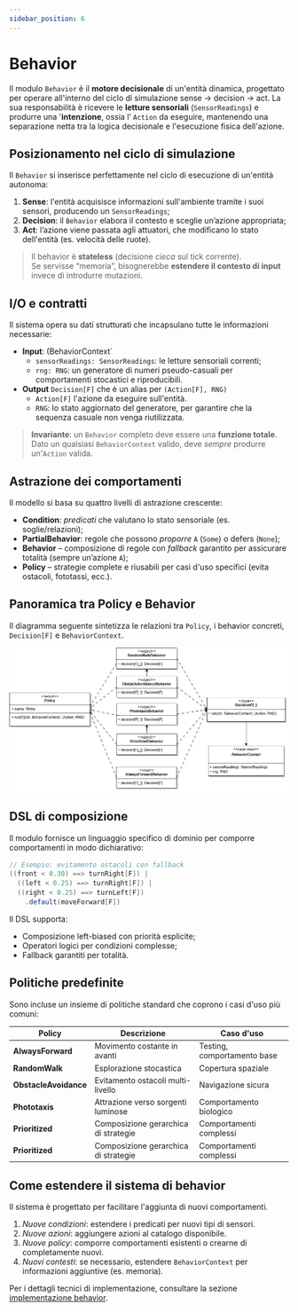 ```yaml
---
sidebar_position: 6
---
```


# Behavior

Il modulo `Behavior` è il **motore decisionale**  di un'entità dinamica, progettato per operare all'interno del ciclo di
simulazione sense → decision → act.
La sua responsabilità è ricevere le  **letture sensoriali** (`SensorReadings`) e produrre una '**intenzione**, ossia l’
`Action` da eseguire, mantenendo una separazione netta tra la logica decisionale e l'esecuzione fisica dell'azione.

## Posizionamento nel ciclo di simulazione

Il `Behavior` si inserisce perfettamente nel ciclo di esecuzione di un'entità autonoma:

1. **Sense**: l'entità acquisisce informazioni sull'ambiente tramite i suoi sensori, producendo un `SensorReadings`;
2. **Decision**: il `Behavior` elabora il contesto e sceglie un’azione appropriata;
3. **Act**: l’azione viene passata agli attuatori, che modificano lo stato dell'entità (es. velocità delle ruote).

> Il behavior è **stateless** (decisione _cieca_ sul tick corrente).  
> Se servisse “memoria”, bisognerebbe **estendere il contesto di input**  invece di introdurre mutazioni.

## I/O e contratti

Il sistema opera su dati strutturati che incapsulano tutte le informazioni necessarie:

- **Input**: (BehaviorContext`
    * `sensorReadings: SensorReadings`: le letture sensoriali correnti;
    * `rng: RNG`: un generatore di numeri pseudo-casuali per comportamenti stocastici e riproducibili.
- **Output** `Decision[F]` che è un alias per `(Action[F], RNG)`
    * `Action[F]` l'azione da eseguire sull'entità.
    * `RNG`: lo stato aggiornato del generatore, per garantire che la sequenza casuale non venga riutilizzata.

> **Invariante**: un `Behavior` completo deve essere una **funzione totale**. Dato un qualsiasi `BehaviorContext`
> valido, deve *sempre* produrre un'`Action` valida.

## Astrazione dei comportamenti

Il modello si basa su quattro livelli di astrazione crescente:

- **Condition**: _predicati_ che valutano lo stato sensoriale (es. soglie/relazioni);
- **PartialBehavior**: regole che possono _proporre_ `A` (`Some`) o defers (`None`);
- **Behavior** – composizione di regole con  _fallback_ garantito per assicurare totalità (sempre un’azione `A`);
- **Policy** – strategie complete e riusabili per casi d'uso specifici (evita ostacoli, fototassi, ecc.).

## Panoramica tra Policy e Behavior

Il diagramma seguente sintetizza le relazioni tra `Policy`, i behavior concreti, `Decision[F]` e `BehaviorContext`.

![Policy e Behaviors](../../static/img/04-detailed-design/policy-behaviors.png)

## DSL di composizione

Il modulo fornisce un linguaggio specifico di dominio per comporre comportamenti in modo dichiarativo:

```scala
// Esempio: evitamento ostacoli con fallback
((front < 0.30) ==> turnRight[F]) |
  ((left < 0.25) ==> turnRight[F]) |
  ((right < 0.25) ==> turnLeft[F])
    .default(moveForward[F])
````

Il DSL supporta:

- Composizione left-biased con priorità esplicite;
- Operatori logici per condizioni complesse;
- Fallback garantiti per totalità.

## Politiche predefinite

Sono incluse un insieme di politiche standard che coprono i casi d'uso più comuni:

| Policy                | Descrizione                          | Caso d'uso                  |
|-----------------------|--------------------------------------|-----------------------------|
| **AlwaysForward**     | Movimento costante in avanti         | Testing, comportamento base |
| **RandomWalk**        | Esplorazione stocastica              | Copertura spaziale          |
| **ObstacleAvoidance** | Evitamento ostacoli multi-livello    | Navigazione sicura          |
| **Phototaxis**        | Attrazione verso sorgenti luminose   | Comportamento biologico     |
| **Prioritized**       | Composizione gerarchica di strategie | Comportamenti complessi     |
| **Prioritized**       | Composizione gerarchica di strategie | Comportamenti complessi     |

## Come estendere il sistema di behavior

Il sistema è progettato per facilitare l'aggiunta di nuovi comportamenti.

1. _Nuove condizioni_: estendere i predicati per nuovi tipi di sensori.
2. _Nuove azioni_: aggiungere azioni al catalogo disponibile.
3. _Nuove policy_: comporre comportamenti esistenti o crearne di completamente nuovi.
4. _Nuovi contesti_: se necessario, estendere `BehaviorContext` per informazioni aggiuntive (es. memoria).

Per i dettagli tecnici di implementazione, consultare la
sezione [implementazione behavior](../05-implementation/03-david-cohen/behavior.md).
